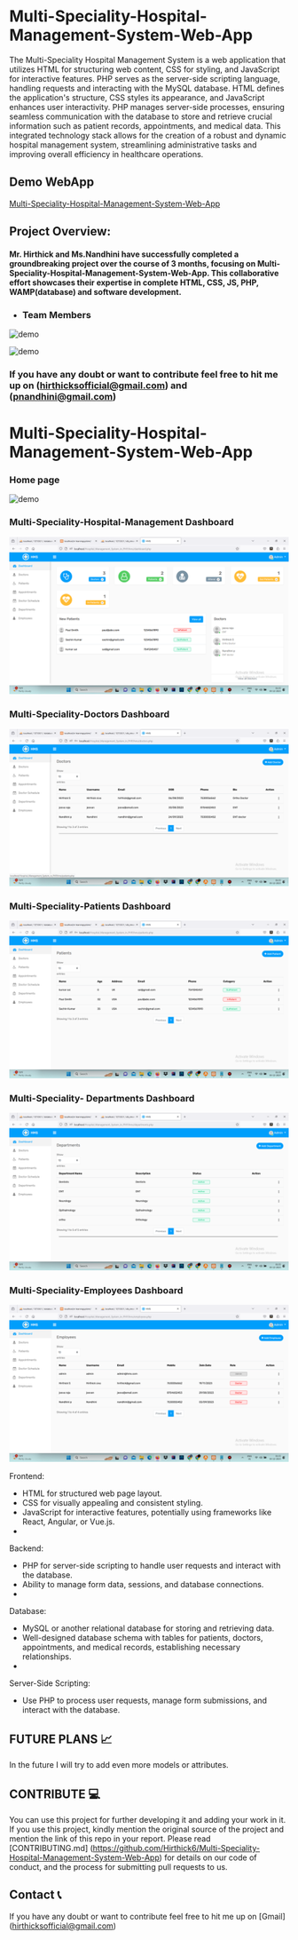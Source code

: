 # Multi-Speciality-Hospital-Management-System-Web-App
The Multi-Speciality Hospital Management System is a web application that utilizes HTML for structuring web content, CSS for styling, and JavaScript for interactive features. PHP serves as the server-side scripting language, handling requests and interacting with the MySQL database. HTML defines the application's structure, CSS styles its appearance, and JavaScript enhances user interactivity. PHP manages server-side processes, ensuring seamless communication with the database to store and retrieve crucial information such as patient records, appointments, and medical data. This integrated technology stack allows for the creation of a robust and dynamic hospital management system, streamlining administrative tasks and improving overall efficiency in healthcare operations.

## Demo WebApp
[Multi-Speciality-Hospital-Management-System-Web-App](https://github.com/Hirthick6/Multi-Speciality-Hospital-Management-System-Web-App)

## Project Overview:

#### Mr. Hirthick and Ms.Nandhini have successfully completed a groundbreaking project over the course of 3 months, focusing on Multi-Speciality-Hospital-Management-System-Web-App. This collaborative effort showcases their expertise in complete HTML, CSS, JS, PHP, WAMP(database) and software development.

- ### Team Members
![demo](https://media.giphy.com/media/v1.Y2lkPTc5MGI3NjExMnBuZXZ0aGhqNTFtd3Q0MnBrbXUwcjBjNjI4M3JqcTFkaGw4eXdoeSZlcD12MV9pbnRlcm5hbF9naWZfYnlfaWQmY3Q9Zw/wXFdM9bohG4bqK2qOT/giphy.gif
)

![demo](https://media.giphy.com/media/v1.Y2lkPTc5MGI3NjExem4zOGJrdml6Y2J6bXBkeGk1MzdnN2ljeHA2NGM3OTFnOTF5ajFxdiZlcD12MV9pbnRlcm5hbF9naWZfYnlfaWQmY3Q9Zw/aYKfK57T7t8Ndraf66/giphy.gif)

###  If you have any doubt or want to contribute feel free to hit me up on (hirthicksofficial@gmail.com) and (pnandhini@gmail.com)

# Multi-Speciality-Hospital-Management-System-Web-App
### Home page 

![demo](https://media.giphy.com/media/v1.Y2lkPTc5MGI3NjExOHd0eW45YWdqazc3M3pkb2tnbmtzdWhiMDV3b2V5aHV6czRpNnJwNSZlcD12MV9pbnRlcm5hbF9naWZfYnlfaWQmY3Q9Zw/MemxHugSWH29bkISjg/giphy.gif)

### Multi-Speciality-Hospital-Management Dashboard 

<img src="https://github.com/Hirthick6/Multi-Speciality-Hospital-Management-System-Web-App/blob/main/output/1.png" >


### Multi-Speciality-Doctors Dashboard 

<img src="https://github.com/Hirthick6/Multi-Speciality-Hospital-Management-System-Web-App/blob/main/output/2.png" >

### Multi-Speciality-Patients Dashboard 

<img src="https://github.com/Hirthick6/Multi-Speciality-Hospital-Management-System-Web-App/blob/main/output/3.png" >

### Multi-Speciality- Departments Dashboard 

<img src="https://github.com/Hirthick6/Multi-Speciality-Hospital-Management-System-Web-App/blob/main/output/4.png" >

### Multi-Speciality-Employees Dashboard 

<img src="https://github.com/Hirthick6/Multi-Speciality-Hospital-Management-System-Web-App/blob/main/output/5.png" >


Frontend:
* HTML for structured web page layout.
* CSS for visually appealing and consistent styling.
* JavaScript for interactive features, potentially using frameworks like React, Angular, or Vue.js.
* 
Backend:
* PHP for server-side scripting to handle user requests and interact with the database.
* Ability to manage form data, sessions, and database connections.
* 
Database:
* MySQL or another relational database for storing and retrieving data.
* Well-designed database schema with tables for patients, doctors, appointments, and medical records, establishing necessary relationships.
* 
Server-Side Scripting:
* Use PHP to process user requests, manage form submissions, and interact with the database.

## FUTURE PLANS 📈
 In the future I will try to add even more models or attributes.

## CONTRIBUTE 💻
You can use this project for further developing it and adding your work in it. If you use this project, kindly mention the original source of the project and mention the link of this repo in your report.
Please read [CONTRIBUTING.md]  (https://github.com/Hirthick6/Multi-Speciality-Hospital-Management-System-Web-App) for details on our code of conduct, and the process for submitting pull requests to us.

## Contact 📞
 If you have any doubt or want to contribute feel free to hit me up on [Gmail] (hirthicksofficial@gmail.com)










 
